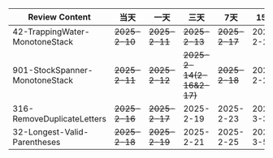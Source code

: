 | **Review Content**             | **当天**        | **一天**        | **三天**                   | **7天**        | **15天**   | **30天**   |
|--------------------------------|---------------|---------------|--------------------------|---------------|-----------|-----------|
| 42-TrappingWater-MonotoneStack | ~~2025-2-10~~ | ~~2025-2-11~~ | ~~2025-2-13~~            | ~~2025-2-17~~ | 2025-2-25 | 2025-3-11 |
| 901-StockSpanner-MonotoneStack | ~~2025-2-11~~ | ~~2025-2-12~~ | ~~2025-2-14(2-16&2-17)~~ | ~~2025-2-18~~ | 2025-2-26 | 2025-3-12 |
| 316-RemoveDuplicateLetters     | ~~2025-2-16~~ | ~~2025-2-17~~ | 2025-2-19                | 2025-2-23     | 2025-3-3  | 2025-3-18 |
| 32-Longest-Valid-Parentheses   | ~~2025-2-18~~ | ~~2025-2-19~~ | 2025-2-21                | 2025-2-25     | 2025-3-5  | 2025-3-20 |